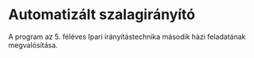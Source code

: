 # Automatizált szalagirányító
A program az 5. féléves Ipari irányítástechnika második házi feladatának megvalósítása.
